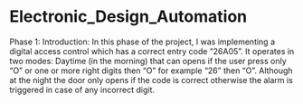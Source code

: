 # Electronic_Design_Automation
Phase 1:
Introduction:
In this phase of the project, I was implementing a digital access control
which has a correct entry code “26A05”. It operates in two modes:
Daytime (in the morning) that can opens if the user press only “O” or one
or more right digits then “O” for example “26” then “O”.
Although at the night the door only opens if the code is correct otherwise
the alarm is triggered in case of any incorrect digit.
